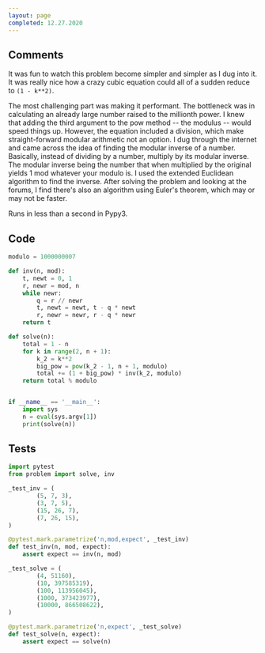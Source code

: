 ```yaml
---
layout: page
completed: 12.27.2020
---
```


## Comments

It was fun to watch this problem become simpler and simpler as I dug into it.
It was really nice how a crazy cubic equation could all of a sudden reduce to
`(1 - k**2)`.

The most challenging part was making it performant.  The bottleneck was in
calculating an already large number raised to the millionth power.  I knew that
adding the third argument to the pow method -- the modulus -- would speed
things up.  However, the equation included a division, which make
straight-forward modular arithmetic not an option.  I dug through the internet
and came across the idea of finding the modular inverse of a number.
Basically, instead of dividing by a number, multiply by its modular inverse.
The modular inverse being the number that when multiplied by the original
yields 1 mod whatever your modulo is.  I used the extended Euclidean algorithm
to find the inverse.  After solving the problem and looking at the forums, I
find there's also an algorithm using Euler's theorem, which may or may not be
faster.

Runs in less than a second in Pypy3.

## Code

```python
modulo = 1000000007

def inv(n, mod):
    t, newt = 0, 1
    r, newr = mod, n
    while newr:
        q = r // newr
        t, newt = newt, t - q * newt
        r, newr = newr, r - q * newr
    return t

def solve(n):
    total = 1 - n
    for k in range(2, n + 1):
        k_2 = k**2
        big_pow = pow(k_2 - 1, n + 1, modulo)
        total += (1 + big_pow) * inv(k_2, modulo)
    return total % modulo


if __name__ == '__main__':
    import sys
    n = eval(sys.argv[1])
    print(solve(n))
```

## Tests

```python
import pytest
from problem import solve, inv

_test_inv = (
        (5, 7, 3),
        (3, 7, 5),
        (15, 26, 7),
        (7, 26, 15),
)

@pytest.mark.parametrize('n,mod,expect', _test_inv)
def test_inv(n, mod, expect):
    assert expect == inv(n, mod)

_test_solve = (
        (4, 51160),
        (10, 397585319),
        (100, 113956045),
        (1000, 373423977),
        (10000, 866508622),
)

@pytest.mark.parametrize('n,expect', _test_solve)
def test_solve(n, expect):
    assert expect == solve(n)
```
